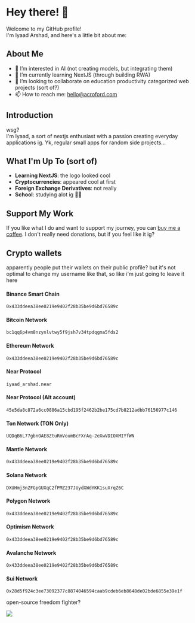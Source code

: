 # Hey there! 👋

Welcome to my GitHub profile! <br />
I'm Iyaad Arshad, and here's a little bit about me:

## About Me

- 👀 I’m interested in AI (not creating models, but integrating them)
- 🌱 I’m currently learning NextJS (through building RWA)
- 💞️ I’m looking to collaborate on education productivity categorized web projects (sort of?)
- 📫 How to reach me: hello@acroford.com

## Introduction

wsg? <br />
I'm Iyaad, a sort of nextjs enthusiast with a passion creating everyday applications ig. Yk, regular small apps for random side projects...

## What I'm Up To (sort of)

- **Learning NextJS**: the logo looked cool
- **Cryptocurrencies**: appeared cool at first
- **Foreign Exchange Derivatives**: not really
- **School**: studying alot ig 🤷‍♂️

## Support My Work

If you like what I do and want to support my journey, you can [buy me a coffee](https://buymeacoffee.com/iyaad_arshad). I don't really need donations, but if you feel like it ig?

## Crypto wallets
apparently people put their wallets on their public profile?
but it's not optimal to change my username like that, so like i'm just going to leave it here

<!---
IyaadDev/IyaadDev is a ✨ special ✨ repository because its `README.md` (this file) appears on your GitHub profile.
You can click the Preview link to take a look at your changes.
--->
<!-- ![IyaadDev Github Stats](https://github-readme-stats.vercel.app/api?username=IyaadDev&theme=onedark) --->

#### Binance Smart Chain
```
0x433ddeea38ee0219e9402f28b35be9d6bd76589c
```

#### Bitcoin Network
```
bc1qq6p4vm8nzynlvtwy5f9jsh7v34tpdqgma5fds2
```

#### Ethereum Network
```
0x433ddeea38ee0219e9402f28b35be9d6bd76589c
```

#### Near Protocol
```
iyaad_arshad.near
```

#### Near Protocol (Alt account)
```
45e5da8c872a6cc0886a15cbd195f2462b2be175cd7b8212adbb76156977c146
```

#### Ton Network (TON Only)
```
UQDqB6L77gbnOAE8ZtuRmVoumBcFXrAq-2eXwVDIOXMIYfWN
```

#### Mantle Network
```
0x433ddeea38ee0219e9402f28b35be9d6bd76589c
```

#### Solana Network
```
DXUHmj3nZFGpGUXqC2fPMZ237JUydXWdYKK1suXrqZ6C
```

#### Polygon Network
```
0x433ddeea38ee0219e9402f28b35be9d6bd76589c
```

#### Optimism Network
```
0x433ddeea38ee0219e9402f28b35be9d6bd76589c
```

#### Avalanche Network
```
0x433ddeea38ee0219e9402f28b35be9d6bd76589c
```

#### Sui Network
```
0x28d5f924c3ee73092377c8874046594caab9cdeb6eb8648de02bde6855e39e1f
```

<!---
IyaadDev/IyaadDev is a ✨ special ✨ repository because its `README.md` (this file) appears on your GitHub profile.
You can click the Preview link to take a look at your changes.
--->
<!-- ![IyaadDev Github Stats](https://github-readme-stats.vercel.app/api?username=IyaadDev&theme=onedark) --->


open-source freedom fighter?

[![](https://visitcount.itsvg.in/api?id=IyaadDev&label=Profile%20Views&color=0&icon=1&pretty=true)](https://acroford.com)
